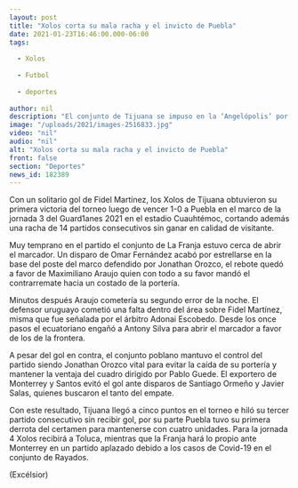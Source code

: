 ```yaml
---
layout: post
title: "Xolos corta su mala racha y el invicto de Puebla"
date: 2021-01-23T16:46:00.000-06:00
tags:
  
  - Xolos
  
  - Futbol
  
  - deportes
  
author: nil
description: "El conjunto de Tijuana se impuso en la ‘Angelópolis’ por la mínima diferencia, ganando como visitante después de 14 partidos sin hacerlo"
image: "/uploads/2021/images-2516833.jpg"
video: "nil"
audio: "nil"
alt: "Xolos corta su mala racha y el invicto de Puebla"
front: false
section: "Deportes"
news_id: 182389
---
```


Con un solitario gol de Fidel Martínez, los Xolos de Tijuana obtuvieron su primera victoria del torneo luego de vencer 1-0 a Puebla en el marco de la jornada 3 del Guard1anes 2021 en el estadio Cuauhtémoc, cortando además una racha de 14 partidos consecutivos sin ganar en calidad de visitante.

Muy temprano en el partido el conjunto de La Franja estuvo cerca de abrir el marcador. Un disparo de Omar Fernández acabó por estrellarse en la base del poste del marco defendido por Jonathan Orozco, el rebote quedó a favor de Maximiliano Araujo quien con todo a su favor mandó el contrarremate hacia un costado de la portería.

Minutos después Araujo cometería su segundo error de la noche. El defensor uruguayo cometió una falta dentro del área sobre Fidel Martínez, misma que fue señalada por el árbitro Adonai Escobedo. Desde los once pasos el ecuatoriano engañó a Antony Silva para abrir el marcador a favor de los de la frontera.

A pesar del gol en contra, el conjunto poblano mantuvo el control del partido siendo Jonathan Orozco vital para evitar la caída de su portería y mantener la ventaja del cuadro dirigido por Pablo Guede. El exportero de Monterrey y Santos evitó el gol ante disparos de Santiago Ormeño y Javier Salas, quienes buscaron el tanto del empate.

Con este resultado, Tijuana llegó a cinco puntos en el torneo e hiló su tercer partido consecutivo sin recibir gol, por su parte Puebla tuvo su primera derrota del certamen para mantenerse con cuatro unidades. Para la jornada 4 Xolos recibirá a Toluca, mientras que la Franja hará lo propio ante Monterrey en un partido aplazado debido a los casos de Covid-19 en el conjunto de Rayados.

(Excélsior)